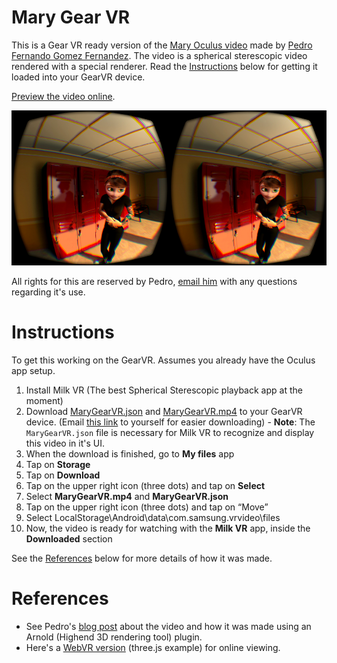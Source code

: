 # Mary Gear VR
This is a Gear VR ready version of the [Mary Oculus video](http://pedrofe.com/rendering-for-oculus-rift-with-arnold/) made by [Pedro Fernando Gomez Fernandez](http://pedrofe.com/about-me/). The video is a spherical sterescopic video rendered with a special renderer. Read the [Instructions](https://github.com/francoislaberge/mary-gearvr#instructions) below for getting it loaded into your GearVR device.

[Preview the video online](http://francoislaberge.com/mary-gearvr/).

![Mary GearVR](stereo-screenshot.png "Mary GearVR")

All rights for this are reserved by Pedro, [email him](http://pedrofe.com/about-me/) with any questions regarding it's use.

# Instructions 
To get this working on the GearVR. Assumes you already have the Oculus app setup.

  1. Install Milk VR (The best Spherical Sterescopic playback app at the moment)
  2. Download [MaryGearVR.json](https://raw.githubusercontent.com/francoislaberge/mary-gearvr/gh-pages/MaryGearVR.json) and [MaryGearVR.mp4](https://github.com/francoislaberge/mary-gearvr/raw/gh-pages/MaryGearVR.mp4) to your GearVR device. (Email [this link](https://github.com/francoislaberge/mary-gearvr/blob/master/README.md) to yourself for easier downloading)
    - **Note**: The ```MaryGearVR.json``` file is necessary for Milk VR to recognize and display this video in it's UI.
  4. When the download is finished, go to **My files** app
  5. Tap on **Storage**
  6. Tap on **Download**
  7. Tap on the upper right icon (three dots) and tap on **Select**
  8. Select **MaryGearVR.mp4** and **MaryGearVR.json**
  9. Tap on the upper right icon (three dots) and tap on “Move”
  10. Select LocalStorage\Android\data\com.samsung.vrvideo\files
  11. Now, the video is ready for watching with the **Milk VR** app, inside the **Downloaded** section

See the [References](https://github.com/francoislaberge/mary-gearvr#references) below for more details of how it was made.

# References
  - See Pedro's [blog post](http://pedrofe.com/rendering-for-oculus-rift-with-arnold/) about the video and how it was made using an Arnold (Highend 3D rendering tool) plugin. 
  - Here's a [WebVR version](http://threejs.org/examples/#vr_video) (three.js example) for online viewing.
